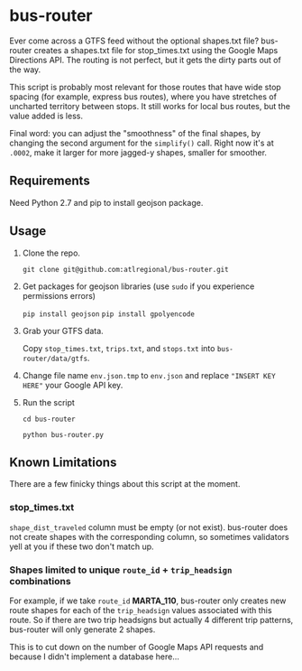 bus-router
==========

Ever come across a GTFS feed without the optional shapes.txt file?  bus-router creates a shapes.txt file for stop_times.txt using the Google Maps Directions API.  The routing is not perfect, but it gets the dirty parts out of the way.

This script is probably most relevant for those routes that have wide stop spacing (for example, express bus routes), where you have stretches of uncharted territory between stops.  It still works for local bus routes, but the value added is less.

Final word: you can adjust the "smoothness" of the final shapes, by changing the second argument for the `simplify()` call.  Right now it's at `.0002`, make it larger for more jagged-y shapes, smaller for smoother.

## Requirements

Need Python 2.7 and pip to install geojson package.

## Usage

1. Clone the repo.

    `git clone git@github.com:atlregional/bus-router.git`

2. Get packages for geojson libraries (use `sudo` if you experience permissions errors)
	
	`pip install geojson`
	`pip install gpolyencode`

2. Grab your GTFS data.

    Copy `stop_times.txt`, `trips.txt`, and `stops.txt` into `bus-router/data/gtfs`.
    
3. Change file name `env.json.tmp` to `env.json` and replace `"INSERT KEY HERE"` your Google API key.

4. Run the script

    `cd bus-router`

    `python bus-router.py`
    
## Known Limitations

There are a few finicky things about this script at the moment.

### stop_times.txt
`shape_dist_traveled` column must be empty (or not exist).  bus-router does not create shapes with the corresponding column, so sometimes validators yell at you if these two don't match up.

### Shapes limited to unique `route_id` + `trip_headsign` combinations
For example, if we take `route_id` **MARTA_110**, bus-router only creates new route shapes for each of the `trip_headsign` values associated with this route.  So if there are two trip headsigns but actually 4 different trip patterns, bus-router will only generate 2 shapes.  

This is to cut down on the number of Google Maps API requests and because I didn't implement a database here...

